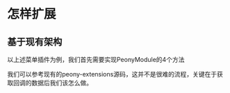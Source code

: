# 怎样扩展

## 基于现有架构

以上述菜单插件为例，我们首先需要实现PeonyModule的4个方法

我们可以参考现有的peony-extensions源码，这并不是很难的流程，关键在于获取回调的数据后我们该怎么做。

